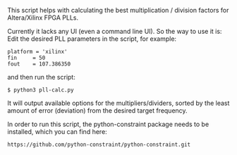 This script helps with calculating the best multiplication / division 
factors for Altera/Xilinx FPGA PLLs.

Currently it lacks any UI (even a command line UI).
So the way to use it is:
Edit the desired PLL parameters in the script, for example:
```
platform = 'xilinx'
fin     = 50
fout    = 107.386350
```

and then run the script:
```
$ python3 pll-calc.py
```

It will output available options for the multipliers/dividers,
sorted by the least amount of error (deviation) from the
desired target frequency.

In order to run this script, the python-constraint package
needs to be installed, which you can find here:
```
https://github.com/python-constraint/python-constraint.git
```
